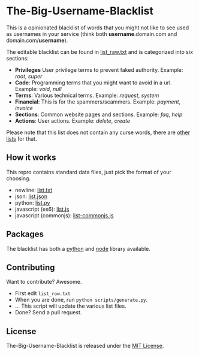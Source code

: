# The-Big-Username-Blacklist
This is a opinionated blacklist of words that you might not like to see used as usernames in your service (think both **username**.domain.com and domain.com/**username**).

The editable blacklist can be found in [list_raw.txt](list_raw.txt) and is categorized into six sections:

- **Privileges** User privilege terms to prevent faked authority. Example: _root_, _super_
- **Code**: Programming terms that you might want to avoid in a url. Example: _void_, _null_
- **Terms**: Various technical terms. Example: _request_, _system_
- **Financial**: This is for the spammers/scammers. Example: _payment_, _invoice_
- **Sections**: Common website pages and sections. Example: _faq_, _help_
- **Actions**: User actions. Example: _delete_, _create_

Please note that this list does not contain any curse words, there are [other lists](https://github.com/shutterstock/List-of-Dirty-Naughty-Obscene-and-Otherwise-Bad-Words) for that.


## How it works
This repro contains standard data files, just pick the format of your choosing.

- newline: [list.txt](list.txt)
- json: [list.json](list.json)
- python: [list.py](list.py)
- javascript (es6): [list.js](list.js)
- javascript (commonjs): [list-commonjs.js](list-commonjs.js)


## Packages

The blacklist has both a [python](https://github.com/marteinn/the-big-username-blacklist-python) and [node](https://github.com/marteinn/the-big-username-blacklist-js) library available.


## Contributing

Want to contribute? Awesome.

- First edit `list_row.txt`
- When you are done, run `python scripts/generate.py`.
- ... This script will update the various list files.
- Done? Send a pull request.


## License

The-Big-Username-Blacklist is released under the [MIT License](http://www.opensource.org/licenses/MIT).
